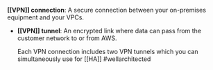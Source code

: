    **[[VPN]] connection**: A secure connection between your on-premises equipment and your VPCs.
    
-   **[[VPN]] tunnel**: An encrypted link where data can pass from the customer network to or from AWS.
    
    Each VPN connection includes two VPN tunnels which you can simultaneously use for [[HA]] #wellarchitected 
